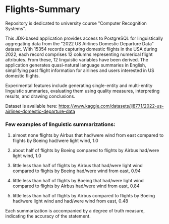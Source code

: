 # Flights-Summary

Repository is dedicated to university course "Computer Recognition Systems".

This JDK-based application provides access to PostgreSQL for linguistically aggregating data from the "2022 US Airlines Domestic Departure Data" dataset. With 15354 records capturing domestic flights in the USA during 2022, each record comprises 12 columns representing numerical flight attributes. From these, 12 linguistic variables have been derived. The application generates quasi-natural language summaries in English, simplifying past flight information for airlines and users interested in US domestic flights.

Experimental features include generating single-entity and multi-entity linguistic summaries, evaluating them using quality measures, interpreting results, and drawing conclusions.

Dataset is available here: https://www.kaggle.com/datasets/jl8771/2022-us-airlines-domestic-departure-data

### Few examples of linguistic summarizations:

1. almost none flights by Airbus that had/were wind from east compared
to flights by Boeing had/were light wind, 1.0

2. about half of flights by Boeing compared to flights by Airbus had/were
light wind, 1.0

3. little less than half of flights by Airbus that had/were light wind
compared to flights by Boeing had/were wind from east, 0.94

4. little less than half of flights by Boeing that had/were light wind
compared to flights by Airbus had/were wind from east, 0.84

5. little less than half of flights by Airbus compared to flights by Boeing
had/were light wind and had/were wind from east, 0.48

Each summarization is accompanied by a degree of truth measure, indicating the accuracy of the statement.
